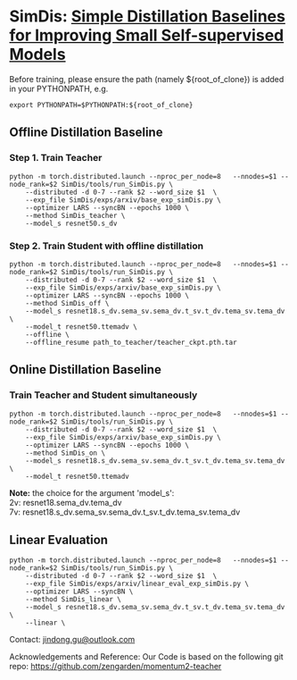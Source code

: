 
# SimDis: [Simple Distillation Baselines for Improving Small Self-supervised Models](https://arxiv.org/pdf/2106.11304.pdf)

Before training, please ensure the path (namely ${root_of_clone}) is added in your PYTHONPATH, e.g.
```
export PYTHONPATH=$PYTHONPATH:${root_of_clone}
```
## Offline Distillation Baseline
### Step 1. Train Teacher
```
python -m torch.distributed.launch --nproc_per_node=8	--nnodes=$1 --node_rank=$2 SimDis/tools/run_SimDis.py \
	--distributed -d 0-7 --rank $2 --word_size $1  \
	--exp_file SimDis/exps/arxiv/base_exp_simDis.py \
	--optimizer LARS --syncBN --epochs 1000 \ 
	--method SimDis_teacher \
	--model_s resnet50.s_dv
```
### Step 2. Train Student with offline distillation
```
python -m torch.distributed.launch --nproc_per_node=8	--nnodes=$1 --node_rank=$2 SimDis/tools/run_SimDis.py \
	--distributed -d 0-7 --rank $2 --word_size $1  \
  	--exp_file SimDis/exps/arxiv/base_exp_simDis.py \
	--optimizer LARS --syncBN --epochs 1000 \ 
  	--method SimDis_off \
  	--model_s resnet18.s_dv.sema_sv.sema_dv.t_sv.t_dv.tema_sv.tema_dv \
	--model_t resnet50.ttemadv \
  	--offline \
  	--offline_resume path_to_teacher/teacher_ckpt.pth.tar
```

## Online Distillation Baseline
### Train Teacher and Student simultaneously
```
python -m torch.distributed.launch --nproc_per_node=8	--nnodes=$1 --node_rank=$2 SimDis/tools/run_SimDis.py \
	--distributed -d 0-7 --rank $2 --word_size $1  \
  	--exp_file SimDis/exps/arxiv/base_exp_simDis.py \
	--optimizer LARS --syncBN --epochs 1000 \
  	--method SimDis_on \
  	--model_s resnet18.s_dv.sema_sv.sema_dv.t_sv.t_dv.tema_sv.tema_dv \
	--model_t resnet50.ttemadv
```

**Note:** the choice for the argument 'model_s':  
2v: resnet18.sema_dv.tema_dv  
7v: resnet18.s_dv.sema_sv.sema_dv.t_sv.t_dv.tema_sv.tema_dv

## Linear Evaluation
```
python -m torch.distributed.launch --nproc_per_node=8	--nnodes=$1 --node_rank=$2 SimDis/tools/run_SimDis.py \
	--distributed -d 0-7 --rank $2 --word_size $1  \
  	--exp_file SimDis/exps/arxiv/linear_eval_exp_simDis.py \
	--optimizer LARS --syncBN \
  	--method SimDis_linear \
  	--model_s resnet18.s_dv.sema_sv.sema_dv.t_sv.t_dv.tema_sv.tema_dv \
	--linear \
```

Contact: jindong.gu@outlook.com

Acknowledgements and Reference: 
Our Code is based on the following git repo: https://github.com/zengarden/momentum2-teacher

